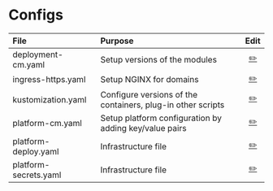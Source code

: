 # Configs
|File                    |Purpose                                                       |Edit|
|:-----------------------|:-------------------------------------------------------------|:--:|
|deployment-cm.yaml      |Setup versions of the modules                                 |[✏️](https://github.com/VirtoCommerce/vc-deploy-dev/edit/dev/platform-dev/resources/deployment-cm.yaml)|
|ingress-https.yaml      |Setup NGINX for domains                                       |[✏️](https://github.com/VirtoCommerce/vc-deploy-dev/edit/dev/platform-dev/resources/ingress-https.yaml)|
|kustomization.yaml      |Configure versions of the containers, plug-in other scripts   |[✏️](https://github.com/VirtoCommerce/vc-deploy-dev/edit/dev/platform-dev/resources/kustomization.yaml)|
|platform-cm.yaml        |Setup platform configuration by adding key/value pairs        |[✏️](https://github.com/VirtoCommerce/vc-deploy-dev/edit/dev/platform-dev/resources/platform-cm.yaml)|
|platform-deploy.yaml    |Infrastructure file                                           |[✏️](https://github.com/VirtoCommerce/vc-deploy-dev/edit/dev/platform-dev/resources/platform-deploy.yaml)|
|platform-secrets.yaml   |Infrastructure file                                           |[✏️](https://github.com/VirtoCommerce/vc-deploy-dev/edit/dev/platform-dev/resources/platform-secrets.yaml)|
